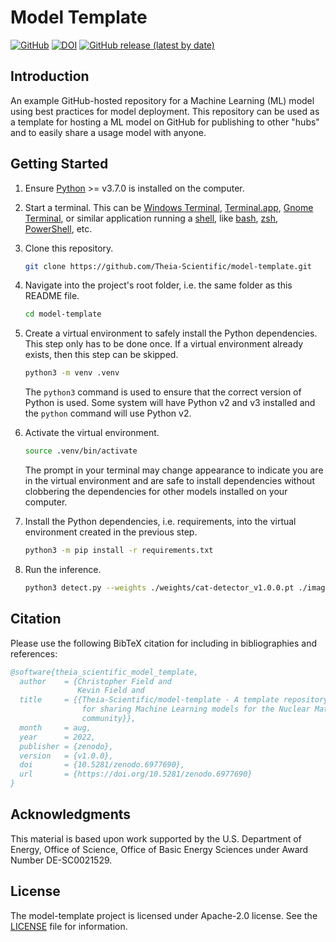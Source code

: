 # Model Template

[![GitHub](https://img.shields.io/github/license/Theia-Scientific/model-template)](https://github.com/Theia-Scientific/model-template/blob/main/LICENSE)
[![DOI](https://zenodo.org/badge/522758267.svg)](https://zenodo.org/badge/latestdoi/522758267)
[![GitHub release (latest by date)](https://img.shields.io/github/v/release/Theia-Scientific/model-template)](https://github.com/Theia-Scientific/model-template/releases)

## Introduction

An example GitHub-hosted repository for a Machine Learning (ML) model using best
practices for model deployment. This repository can be used as a template for
hosting a ML model on GitHub for publishing to other "hubs" and to easily share
a usage model with anyone.

## Getting Started

1. Ensure [Python] >= v3.7.0 is installed on the computer.
2. Start a terminal. This can be [Windows Terminal], [Terminal.app], [Gnome
   Terminal], or similar application running a [shell], like [bash], [zsh],
   [PowerShell], etc.
3. Clone this repository.

   ```sh
   git clone https://github.com/Theia-Scientific/model-template.git
   ```

4. Navigate into the project's root folder, i.e. the same folder as this README
   file.

   ```sh
   cd model-template
   ```

5. Create a virtual environment to safely install the Python dependencies. This
   step only has to be done once. If a virtual environment already exists, then
   this step can be skipped.

   ```sh
   python3 -m venv .venv
   ```

   The `python3` command is used to ensure that the correct version of Python is
   used. Some system will have Python v2 and v3 installed and the `python`
   command will use Python v2.

6. Activate the virtual environment.

   ```sh
   source .venv/bin/activate
   ```

   The prompt in your terminal may change appearance to indicate you are in the
   virtual environment and are safe to install dependencies without clobbering
   the dependencies for other models installed on your computer.

7. Install the Python dependencies, i.e. requirements, into the virtual
   environment created in the previous step.

   ```sh
   python3 -m pip install -r requirements.txt
   ```

8. Run the inference.

   ```sh
   python3 detect.py --weights ./weights/cat-detector_v1.0.0.pt ./images/cats.jpg
   ```

## Citation

Please use the following BibTeX citation for including in bibliographies and
references:

```bibtex
@software{theia_scientific_model_template,
  author    = {Christopher Field and
               Kevin Field and
  title     = {{Theia-Scientific/model-template - A template repository
                for sharing Machine Learning models for the Nuclear Materials
                community}},
  month     = aug,
  year      = 2022,
  publisher = {zenodo},
  version   = {v1.0.0},
  doi       = {10.5281/zenodo.6977690},
  url       = {https://doi.org/10.5281/zenodo.6977690}
}
```

## Acknowledgments

This material is based upon work supported by the U.S. Department of Energy,
Office of Science, Office of Basic Energy Sciences under Award Number
DE-SC0021529.

## License

The model-template project is licensed under Apache-2.0 license. See the
[LICENSE] file for information.

[bash]: https://www.gnu.org/software/bash/
[gnome terminal]: https://help.gnome.org/users/gnome-terminal/stable/
[license]: https://github.com/Theia-Scientific/model-template/blob/main/LICENSE
[powershell]: https://docs.microsoft.com/en-us/powershell/
[python]: https://www.python.org/
[shell]: https://en.wikipedia.org/wiki/Shell_%28computing%29
[terminal.app]: https://support.apple.com/guide/terminal/welcome/mac
[windows terminal]: https://github.com/Microsoft/Terminal
[zsh]: https://www.zsh.org/
